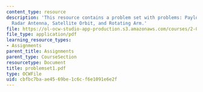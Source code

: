 ```yaml
---
content_type: resource
description: 'This resource contains a problem set with problems: Payload Release,
  Radar Antenna, Satellite Orbit, and Rotating Arm.'
file: https://ol-ocw-studio-app-production.s3.amazonaws.com/courses/2-003j-dynamics-and-control-i-spring-2007/cbfbc7baae4569be1c6cf6e1091e6e2f_problemset1.pdf
file_type: application/pdf
learning_resource_types:
- Assignments
parent_title: Assignments
parent_type: CourseSection
resourcetype: Document
title: problemset1.pdf
type: OCWFile
uid: cbfbc7ba-ae45-69be-1c6c-f6e1091e6e2f
---
```

